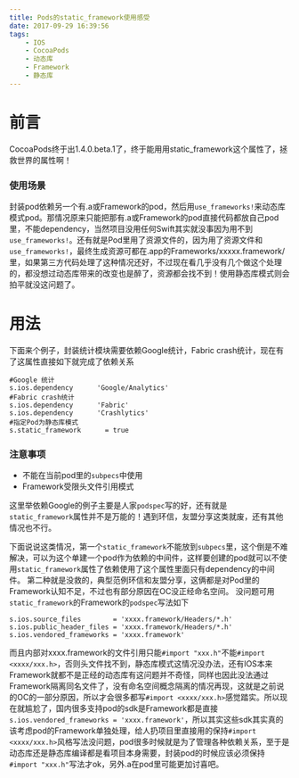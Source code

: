 ```yaml
---
title: Pods的static_framework使用感受
date: 2017-09-29 16:39:56
tags:
    - IOS
    - CocoaPods
    - 动态库
    - Framework
    - 静态库
---
```

# 前言
CocoaPods终于出1.4.0.beta.1了，终于能用用static_framework这个属性了，拯救世界的属性啊！
### 使用场景
封装pod依赖另一个有.a或Framework的pod，然后用`use_frameworks!`来动态库模式pod。那情况原来只能把那有.a或Framework的pod直接代码都放自己pod里，不能dependency，当然项目没用任何Swift其实就没事因为用不到`use_frameworks!`。还有就是Pod里用了资源文件的，因为用了资源文件和`use_frameworks!`，最终生成资源可都在.app的Frameworks/xxxxx.framework/里，如果第三方代码处理了这种情况还好，不过现在看几乎没有几个做这个处理的，都没想过动态库带来的改变也是醉了，资源都会找不到！使用静态库模式则会拍平就没这问题了。

# 用法
下面来个例子，封装统计模块需要依赖Google统计，Fabric crash统计，现在有了这属性直接如下就完成了依赖关系
```
#Google 统计
s.ios.dependency      'Google/Analytics'
#Fabric crash统计
s.ios.dependency      'Fabric'
s.ios.dependency      'Crashlytics'
#指定Pod为静态库模式
s.static_framework      = true
```

### 注意事项
- 不能在当前pod里的`subpecs`中使用
- Framework受限头文件引用模式

<!-- more -->
这里举依赖Google的例子主要是人家`podspec`写的好，还有就是`static_framework`属性并不是万能的！遇到环信，友盟分享这类就废，还有其他情况也不行。



下面说说这类情况，第一个`static_framework`不能放到`subpecs`里，这个倒是不难解决，可以为这个单建一个pod作为依赖的中间件，这样要创建的pod就可以不使用`static_framework`属性了依赖使用了这个属性里面只有dependency的中间件。
第二种就是没救的，典型范例环信和友盟分享，这俩都是对Pod里的Framework认知不足，不过也有部分原因在OC没正经命名空间。
没问题可用`static_framework`的Framework的`podspec`写法如下
```
s.ios.source_files        = 'xxxx.framework/Headers/*.h'
s.ios.public_header_files = 'xxxx.framework/Headers/*.h'
s.ios.vendored_frameworks = 'xxxx.framework'
```
而且内部对xxxx.framework的文件引用只能`#import "xxx.h"`不能`#import <xxxx/xxx.h>`，否则头文件找不到，静态库模式这情况没办法，还有IOS本来Framework就都不是正经的动态库有这问题并不奇怪，同样也因此没法通过Framework隔离同名文件了，没有命名空间概念隔离的情况再现，这就是之前说的OC的一部分原因，所以才会很多都写`#import <xxxx/xxx.h>`感觉踏实。所以现在就尴尬了，国内很多支持pod的sdk是Framework都是直接`s.ios.vendored_frameworks = 'xxxx.framework'`，所以其实这些sdk其实真的该考虑pod的Framework单独处理，给人扔项目里直接用的保持`#import <xxxx/xxx.h>`风格写法没问题，pod很多时候就是为了管理各种依赖关系，至于是动态库还是静态库编译都是看项目本身需要，封装pod的时候应该必须保持`#import "xxx.h"`写法才ok，另外.a在pod里可能更加讨喜吧。

